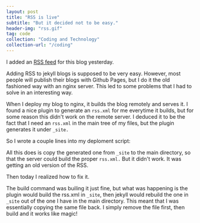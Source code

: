```yaml
---
layout: post
title: "RSS is live"
subtitle: "But it decided not to be easy."
header-img: "rss.gif"
tag: code
collection: "Coding and Technology"
collection-url: "/coding"
---
```


I added an [RSS feed](/rss.xml) for this blog yesterday. 

Adding RSS to jekyll blogs is supposed to be very easy. However, most people will publish their blogs with Github Pages, but I do it the old fashioned way with an nginx server. This led to some problems that I had to solve in an interesting way. 

When I deploy my blog to nginx, it builds the blog remotely and serves it. I found a nice plugin to generate an `rss.xml` for me everytime it builds, but for some reason this didn't work on the remote server. I deduced it to be the fact that I need an `rss.xml` in the main tree of my files, but the plugin generates it under `_site.`

So I wrote a couple lines into my deploment script:

<script src="https://gist.github.com/lucasmarcelli/fceb6a1f9b6046d38e2e.js"></script>

All this does is copy the generated one from `_site` to the main directory, so that the server could build the proper `rss.xml.` But it didn't work. It was getting an old version of the RSS. 

Then today I realized how to fix it. 

<script src="https://gist.github.com/lucasmarcelli/41defc40a5d7ca25d802.js"></script>

The build command was builing it just fine, but what was happening is the plugin would build the rss.xml in `_site`, then jekyll would rebuild the one in `_site` out of the one I have in the main directory. This meant that I was essentially copying the same file back. I simply remove the file first, then build and it works like magic!
